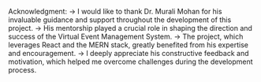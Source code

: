 Acknowledgment:
-> I would like to thank Dr. Murali Mohan for his invaluable guidance and support throughout the development of this project.
-> His mentorship played a crucial role in shaping the direction and success of the Virtual Event Management System.
-> The project, which leverages React and the MERN stack, greatly benefited from his expertise and encouragement.
-> I deeply appreciate his constructive feedback and motivation, which helped me overcome challenges during the development process.

